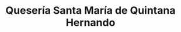 ---
title: "Quesería Santa María de Quintana Hernando"
url: /salinas-de-pisuerga/queseria-santa-maria-de-quintana-hernando/
shop: Käse
---